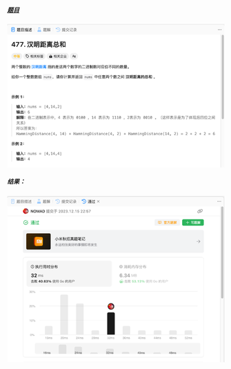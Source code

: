 ##### [题目](https://leetcode.cn/problems/total-hamming-distance/description/)
![pic](img.png)
##### 结果：
![pic](result.png)